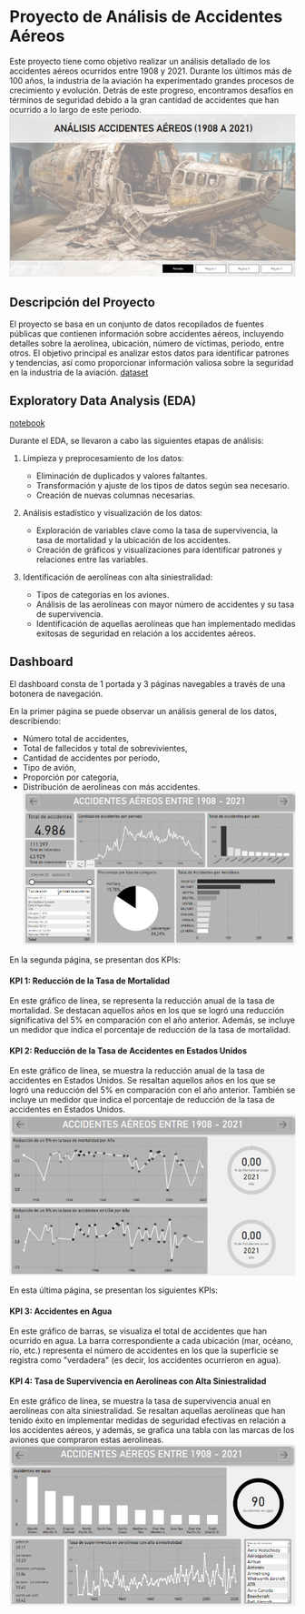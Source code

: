 # Proyecto de Análisis de Accidentes Aéreos

Este proyecto tiene como objetivo realizar un análisis detallado de los accidentes aéreos ocurridos entre 1908 y 2021. Durante los últimos más de 100 años, la industria de la aviación ha experimentado grandes procesos de crecimiento y evolución. Detrás de este progreso, encontramos desafíos en términos de seguridad debido a la gran cantidad de accidentes que han ocurrido a lo largo de este período.
![Logo](https://github.com/agusvaldes/PI2-accidentes-aereos/blob/main/Imagenes_dashboard/portada.png)

## Descripción del Proyecto

El proyecto se basa en un conjunto de datos recopilados de fuentes públicas que contienen información sobre accidentes aéreos, incluyendo detalles sobre la aerolínea, ubicación, número de víctimas, periodo, entre otros. El objetivo principal es analizar estos datos para identificar patrones y tendencias, así como proporcionar información valiosa sobre la seguridad en la industria de la aviación. 
[dataset](https://github.com/agusvaldes/PI2-accidentes-aereos/blob/main/AccidentesAviones.csv)

## Exploratory Data Analysis (EDA) 
[notebook](https://github.com/agusvaldes/PI2-accidentes-aereos/blob/main/PI_DataAnalytics.ipynb)

Durante el EDA, se llevaron a cabo las siguientes etapas de análisis:

1. Limpieza y preprocesamiento de los datos:
   - Eliminación de duplicados y valores faltantes.
   - Transformación y ajuste de los tipos de datos según sea necesario.
   - Creación de nuevas columnas necesarias.
   
2. Análisis estadístico y visualización de los datos:
   - Exploración de variables clave como la tasa de supervivencia, la tasa de mortalidad y la ubicación de los accidentes.
   - Creación de gráficos y visualizaciones para identificar patrones y relaciones entre las variables.

3. Identificación de aerolíneas con alta siniestralidad:
   - Tipos de categorias en los aviones.
   - Análisis de las aerolíneas con mayor número de accidentes y su tasa de supervivencia.
   - Identificación de aquellas aerolíneas que han implementado medidas exitosas de seguridad en relación a los accidentes aéreos.
   
## Dashboard

El dashboard consta de 1 portada y 3 páginas navegables a través de una botonera de navegación.

En la primer página se puede observar un análisis general de los datos, describiendo:

* Número total de accidentes,
* Total de fallecidos y total de sobrevivientes,
* Cantidad de accidentes por periodo,
* Tipo de avión, 
* Proporción por categoria,
* Distribución de aerolineas con más accidentes.
![Logo](https://github.com/agusvaldes/PI2-accidentes-aereos/blob/main/Imagenes_dashboard/pag1.png)

En la segunda página, se presentan dos KPIs:

#### KPI 1: Reducción de la Tasa de Mortalidad

En este gráfico de línea, se representa la reducción anual de la tasa de mortalidad. Se destacan aquellos años en los que se logró una reducción significativa del 5% en comparación con el año anterior. Además, se incluye un medidor que indica el porcentaje de reducción de la tasa de mortalidad.

#### KPI 2: Reducción de la Tasa de Accidentes en Estados Unidos

En este gráfico de línea, se muestra la reducción anual de la tasa de accidentes en Estados Unidos. Se resaltan aquellos años en los que se logró una reducción del 5% en comparación con el año anterior. También se incluye un medidor que indica el porcentaje de reducción de la tasa de accidentes en Estados Unidos.
![Logo](https://github.com/agusvaldes/PI2-accidentes-aereos/blob/main/Imagenes_dashboard/pag2.png)

En esta última página, se presentan los siguientes KPIs:

#### KPI 3: Accidentes en Agua

En este gráfico de barras, se visualiza el total de accidentes que han ocurrido en agua. La barra correspondiente a cada ubicación (mar, océano, río, etc.) representa el número de accidentes en los que la superficie se registra como "verdadera" (es decir, los accidentes ocurrieron en agua).

#### KPI 4: Tasa de Supervivencia en Aerolíneas con Alta Siniestralidad

En este gráfico de línea, se muestra la tasa de supervivencia anual en aerolíneas con alta siniestralidad. Se resaltan aquellas aerolíneas que han tenido éxito en implementar medidas de seguridad efectivas en relación a los accidentes aéreos, y además, se grafica una tabla con las marcas de los aviones que compraron estas aerolineas.
![Logo](https://github.com/agusvaldes/PI2-accidentes-aereos/blob/main/Imagenes_dashboard/pag3.png)
